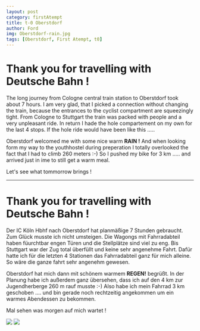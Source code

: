 ```yaml
---
layout: post
category: firstAtempt
title: t-0 Oberstdorf
author: Ford
img: Oberstdorf-rain.jpg
tags: [Oberstdorf, First Atempt, t0]
---
```


# Thank you for travelling with Deutsche Bahn !

The long journey from Cologne central train station to Oberstdorf took about 7 hours. I am very glad, that
I picked a connection without changing the train, because the entrances to the cyclist compartment are squeezingly tight.
From Cologne to Stuttgart the train was packed with people and a very unpleasant ride. In return I hade the hole compartement
on my own for the last 4 stops. If the hole ride would have been like this .....

Oberstdorf welcomed me with some nice warm **RAIN !**
And when looking form my way to the youthhostel during preperation I totally overlooked the fact that I had to climb 260 meters :-)
So I pushed my bike for 3 km ..... and arrived just in ime to still get a warm meal.

Let's see what tommorrow brings !

---
# Thank you for travelling with Deutsche Bahn !

Der IC Köln Hbhf nach Oberstdorf hat planmäßige 7 Stunden gebraucht. Zum Glück musste ich nicht umsteigen.
Die Wagongs mit Fahrradabteil haben füurchtbar engen Türen und die Stellplätze sind viel zu eng. Bis Stuttgart war der Zug
total überfüllt und keine sehr angenehme Fahrt. Dafür hatte ich für die letzten 4 Stationen das Fahrradabteil ganz für mich alleine.
So wäre die ganze fahrt sehr angenehm gewesen.

Oberstdorf hat mich dann mit schönem warmem **REGEN!** begrüßt.
In der Planung habe ich außerdem ganz übersehen, dass ich auf den 4 km zur Jugendherberge 260 m rauf musste :-)
Also habe ich mein Fahrrad 3 km geschoben .... und bin gerade noch rechtzeitig angekommen um ein warmes Abendessen zu bekommen.

Mal sehen was morgen auf mich wartet !


<img src="{{ site.baseurl}}/assets/img/bicycle-train.jpg" class="u-full-width" />

<img src="{{ site.baseurl}}/assets/img/Oberstdorf-rain.jpg" class="u-full-width" />
